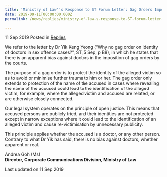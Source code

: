 ```yaml
---
title: 'Ministry of Law''s Response to ST Forum Letter: Gag Orders Imposed Consistently - To Protect Alleged Victims'
date: 2019-09-11T00:00:00.000Z
permalink: /news/replies/ministry-of-law-s-response-to-ST-forum-letter-by-yky-why-no-gag-order-doctors

---
```



11 Sep 2019 Posted in [Replies](/news/replies)  

We refer to the letter by Dr Yik Keng Yeong (“Why no gag order on identity of doctors in sex offence cases?”, ST, 5 Sep, p B8), in which he states that there is an apparent bias against doctors in the imposition of gag orders by the courts.  
 
The purpose of a gag order is to protect the identity of the alleged victim so as to avoid or minimise further trauma to him or her. The gag order only extends to protection of the name of the accused in cases where revealing the name of the accused could lead to the identification of the alleged victim, for example, where the alleged victim and accused are related, or are otherwise closely connected.
 
Our legal system operates on the principle of open justice. This means that accused persons are publicly tried, and their identities are not protected except in narrow exceptions where it could lead to the identification of an alleged victim and cause re-victimisation by unnecessary publicity. 
 
This principle applies whether the accused is a doctor, or any other person. Contrary to what Dr Yik has said, there is no bias against doctors, whether apparent or real.


Andrea Goh (Ms)  
**Director, Corporate Communications Division, Ministry of Law** 

<p class="right-side-updated">Last updated on 11 Sep 2019 </p>


